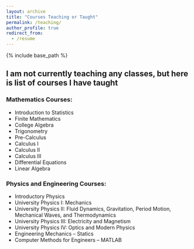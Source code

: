 ```yaml
---
layout: archive
title: "Courses Teaching or Taught"
permalink: /teaching/
author_profile: true
redirect_from:
  - /resume
---
```


{% include base_path %}

## **I am not currently teaching any classes**, but here is list of courses I have taught
### Mathematics Courses:

- Introduction to Statistics 
- Finite Mathematics
- College Algebra
- Trigonometry
- Pre-Calculus
- Calculus I 
- Calculus II
- Calculus III 
- Differential Equations
- Linear Algebra

### Physics and Engineering Courses:

- Introductory Physics
- University Physics I:  Mechanics
- University Physics II: Fluid Dynamics, Gravitation, Period Motion, Mechanical Waves, and Thermodynamics
- University Physics III: Electricity and Magnetism
- University Physics IV: Optics and Modern Physics
- Engineering Mechanics – Statics
- Computer Methods for Engineers – MATLAB

